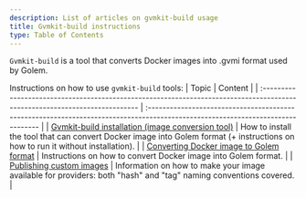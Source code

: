 ```yaml
---
description: List of articles on gvmkit-build usage
title: Gvmkit-build instructions
type: Table of Contents
---
```


`Gvmkit-build` is a tool that converts Docker images into .gvmi format used by Golem.

Instructions on how to use `gvmkit-build` tools:
| Topic | Content |
| :-------------------------------------------------------------------------------------------------------------------------- | :------------------------------------------------------------------------------------------------------------------------------ |
| [Gvmkit-build installation (image conversion tool)](/docs/creators/tools/gvmkit/gvmkit-build-installation) | How to install the tool that can convert Docker image into Golem format (+ instructions on how to run it without installation). |
| [Converting Docker image to Golem format](/docs/creators/tools/gvmkit/converting-docker-image-to-golem-format) | Instructions on how to convert Docker image into Golem format. |
| [Publishing custom images](/docs/creators/tools/gvmkit/publishing-custom-images) | Information on how to make your image available for providers: both "hash" and "tag" naming conventions covered. |
